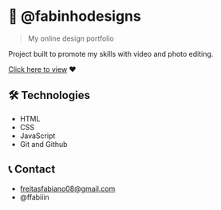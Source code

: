 # 📸 @fabinhodesigns

> My online design portfolio

Project built to promote my skills with video and photo editing.

[Click here to view](https://fabinhodesigns.github.io/web-site-fabinhodesgins/) ❤️ 

## 🛠️ Technologies
- HTML
- CSS
- JavaScript
- Git and Github

## 📞 Contact
- freitasfabiano08@gmail.com
- @ffabiiin
